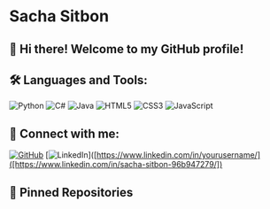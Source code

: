# Sacha Sitbon

## 👋 Hi there! Welcome to my GitHub profile!


## 🛠️ Languages and Tools:

![Python](https://img.shields.io/badge/-Python-3776AB?style=flat-square&logo=Python)
![C#](https://img.shields.io/badge/-C%23-239120?style=flat-square&logo=c-sharp)
![Java](https://img.shields.io/badge/-Java-007396?style=flat-square&logo=java)
![HTML5](https://img.shields.io/badge/-HTML5-E34F26?style=flat-square&logo=html5)
![CSS3](https://img.shields.io/badge/-CSS3-1572B6?style=flat-square&logo=css3)
![JavaScript](https://img.shields.io/badge/-JavaScript-F7DF1E?style=flat-square&logo=javascript)

## 🔗 Connect with me:

[![GitHub](https://img.shields.io/badge/-GitHub-181717?style=flat-square&logo=github)](https://github.com/yourusername)
[![LinkedIn](https://img.shields.io/badge/-LinkedIn-0077B5?style=flat-square&logo=linkedin)]([https://www.linkedin.com/in/yourusername/]([https://www.linkedin.com/in/sacha-sitbon-96b947279/])

## 📌 Pinned Repositories

